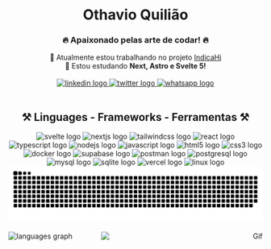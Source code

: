 <h1 align="center">
    Othavio Quilião
</h1>

<h3 align="center">🔥 Apaixonado pelas arte de codar! 🔥</h3>

<div align="center">
    🔭 Atualmente estou trabalhando no projeto <a href="https://github.com/othavioquiliao/IndicaHi">IndicaHi</a><br/>
    🌱 Estou estudando <strong>Next, Astro e Svelte 5!</strong>
</div>
<br/>
<div align="center">
    <a href="https://www.linkedin.com/in/othavioquiliao/" target="_blank">
        <img src="https://raw.githubusercontent.com/maurodesouza/profile-readme-generator/master/src/assets/icons/social/linkedin/default.svg" width="52" height="40" alt="linkedin logo" />
    </a>
    <a href="https://x.com/QuiliaoDev" target="_blank">
        <img src="https://raw.githubusercontent.com/maurodesouza/profile-readme-generator/master/src/assets/icons/social/twitter/default.svg" width="52" height="40" alt="twitter logo" />
    </a>
    <a href="https://wa.me/5551996474579?text=Oi%2C%20eu%20vi%20seu%20perfil%20do%20LinkedIn%2C%20tudo%20bem%3F" target="_blank">
        <img src="https://raw.githubusercontent.com/maurodesouza/profile-readme-generator/master/src/assets/icons/social/whatsapp/default.svg" width="52" height="40" alt="whatsapp logo" />
    </a>
</div>

<br/>

<h2 align="center">⚒️ Linguages - Frameworks - Ferramentas ⚒️</h2>
<div align="center">
    <img src="https://skillicons.dev/icons?i=svelte" height="40" alt="svelte logo" />
    <img src="https://skillicons.dev/icons?i=nextjs" height="40" alt="nextjs logo" />
    <img src="https://skillicons.dev/icons?i=tailwind" height="40" alt="tailwindcss logo" />
    <img src="https://skillicons.dev/icons?i=react" height="40" alt="react logo" />
    <img src="https://skillicons.dev/icons?i=ts" height="40" alt="typescript logo" />
    <img src="https://skillicons.dev/icons?i=nodejs" height="40" alt="nodejs logo" />
    <img src="https://skillicons.dev/icons?i=js" height="40" alt="javascript logo" />
    <img src="https://skillicons.dev/icons?i=html" height="40" alt="html5 logo" />
    <img src="https://skillicons.dev/icons?i=css" height="40" alt="css3 logo" />
</div>
<div align="center">
    <img src="https://skillicons.dev/icons?i=docker" height="40" alt="docker logo" />
    <img src="https://skillicons.dev/icons?i=supabase" height="40" alt="supabase logo" />
    <img src="https://skillicons.dev/icons?i=postman" height="40" alt="postman logo" />
    <img src="https://skillicons.dev/icons?i=postgres" height="40" alt="postgresql logo" />
    <img src="https://skillicons.dev/icons?i=mysql" height="40" alt="mysql logo" />
    <img src="https://skillicons.dev/icons?i=sqlite" height="40" alt="sqlite logo" />
    <img src="https://skillicons.dev/icons?i=vercel" height="40" alt="vercel logo" />
    <img src="https://skillicons.dev/icons?i=linux" height="40" alt="linux logo" />
</div>

<div align="center">
    <img alt="Cobra comendo minhas contribuiçao" src="https://raw.githubusercontent.com/salesp07/salesp07/output/github-contribution-grid-snake.svg" />
</div>

<br/>

<div align="right">
    <img align="right" height="180" width="320" src="https://media1.tenor.com/m/IErQHBRt6GIAAAAd/leonardo-dicaprio.gif" alt="Gif" />
</div>

<div align="left">
    <img src="https://github-readme-stats.vercel.app/api/top-langs?username=othavioquiliao&locale=pt-br&hide_title=true&layout=compact&card_width=320&langs_count=6&theme=tokyonight&hide_border=true" height="180" alt="languages graph" />
</div>
